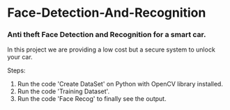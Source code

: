 # Face-Detection-And-Recognition
### Anti theft Face Detection and Recognition for a smart car.

In this project we are providing a low cost but a secure system to unlock your car.

Steps:
1. Run the code 'Create DataSet' on Python with OpenCV library installed.
2. Run the code 'Training Dataset'.
3. Run the code 'Face Recog' to finally see the output.
